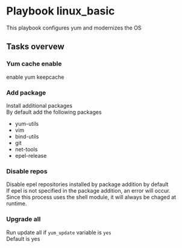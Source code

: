 # Playbook linux_basic
This playbook configures yum and modernizes the OS  

## Tasks overvew

### Yum cache enable
enable yum keepcache  

### Add package
Install additional packages  
By default add the following packages  

* yum-utils
* vim
* bind-utils
* git
* net-tools
* epel-release

### Disable repos
Disable epel repositories installed by package addition by default  
If epel is not specified in the package addition, an error will occur.  
Since this process uses the shell module, it will always be chaged at runtime.  

### Upgrade all
Run update all if `yum_update` variable is `yes`  
Default is yes  
